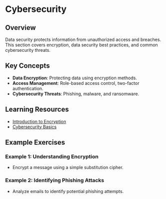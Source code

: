 # Cybersecurity

## Overview

Data security protects information from unauthorized access and breaches. This section covers encryption, data security best practices, and common cybersecurity threats.

## Key Concepts

- **Data Encryption**: Protecting data using encryption methods.
- **Access Management**: Role-based access control, two-factor authentication.
- **Cybersecurity Threats**: Phishing, malware, and ransomware.

## Learning Resources

- [Introduction to Encryption](https://www.khanacademy.org/)
- [Cybersecurity Basics](https://www.cisa.gov/cybersecurity)

## Example Exercises

### Example 1: Understanding Encryption

- Encrypt a message using a simple substitution cipher.

### Example 2: Identifying Phishing Attacks

- Analyze emails to identify potential phishing attempts.
